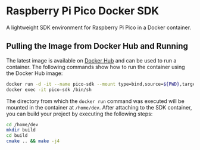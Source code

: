 # Raspberry Pi Pico Docker SDK

A lightweight SDK environment for Raspberry Pi Pico in a Docker container.

## Pulling the Image from Docker Hub and Running

The latest image is available on [Docker Hub](https://hub.docker.com/repository/docker/lukstep/raspberry-pi-pico-sdk/general)
and can be used to run a container.
The following commands show how to run the container using the Docker Hub image:

```bash
docker run -d -it --name pico-sdk --mount type=bind,source=${PWD},target=/home/dev lukstep/raspberry-pi-pico-sdk:latest
docker exec -it pico-sdk /bin/sh
```

The directory from which the `docker run` command was executed will be mounted in the container at `/home/dev`.
After attaching to the SDK container, you can build your project by executing the following steps:

```bash
cd /home/dev
mkdir build
cd build
cmake .. && make -j4